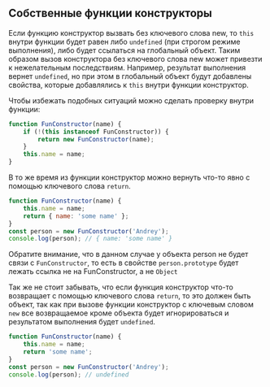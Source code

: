 ## Собственные функции конструкторы

Если функцию конструктор вызвать без ключевого слова new, то ```this``` внутри функции будет равен либо ```undefined``` (при 
строгом режиме выполнения), либо будет ссылаться на глобальный объект. Таким образом вызов конструктора без 
ключевого слова new может привезти к нежелательным последствиям. Например, результат выполнения вернет ```undefined```, но 
при этом в глобальный объект будут добавлены свойства, которые добавлялись к ```this``` внутри функции конструктор.

Чтобы избежать подобных ситуаций можно сделать проверку внутри функции:
```javascript
function FunConstructor(name) {
    if (!(this instanceof FunConstructor)) {
        return new FunConstructor(name);
    }
    this.name = name;
}
```

В то же время из функции конструктор можно вернуть что-то явно с помощью ключевого слова ```return```.

```javascript
function FunConstructor(name) {
    this.name = name;
    return { name: 'some name' };
}
const person = new FunConstructor('Andrey');
console.log(person); // { name: 'some name' }
```
Обратите внимание, что в данном случае у объекта person не будет связи с ```FunConstructor```, то есть в свойстве ```person.prototype``` будет лежать ссылка не на FunConstructor, а не ```Object```

Так же не стоит забывать, что если функция конструктор что-то возвращает с помощью ключевого слова ```return```, то это 
должен быть объект, так как при вызове функции конструктор с ключевым словом ```new``` все возвращаемое кроме объекта 
будет игнорироваться и результатом выполнения будет ```undefined```.
```javascript
function FunConstructor(name) {
    this.name = name;
    return 'some name';
}
const person = new FunConstructor('Andrey');
console.log(person); // undefined
```
